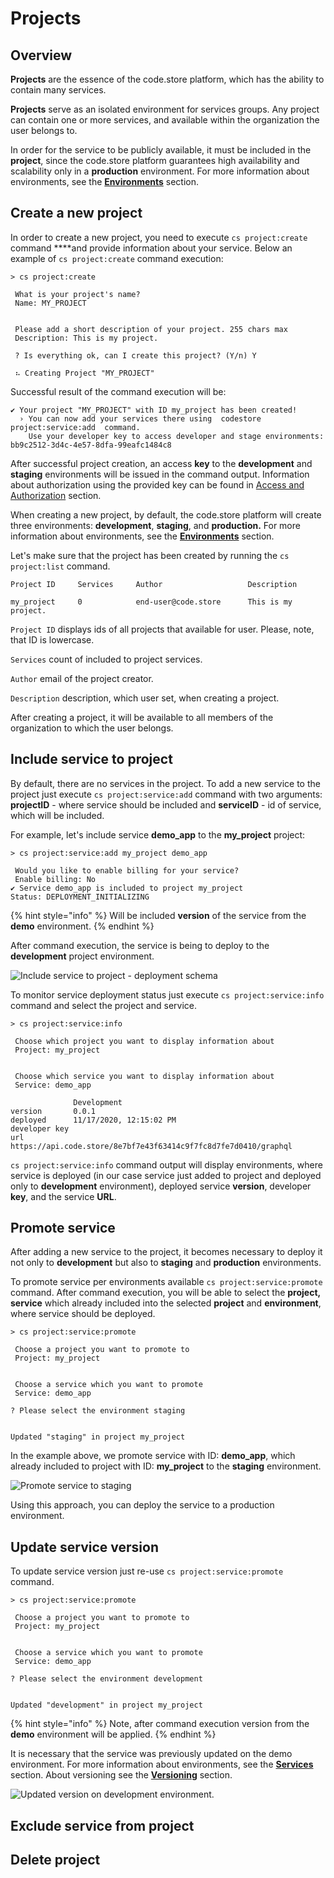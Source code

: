 # Projects

## Overview

**Projects** are the essence of the code.store platform, which has the ability to contain many services. 

**Projects** serve as an isolated environment for services groups. Any project can contain one or more services, and available within the organization the user belongs to.

In order for the service to be publicly available, it must be included in the **project**, since the code.store platform guarantees high availability and scalability only in a **production** environment. For more information about environments, see the [**Environments**](environments.md) section.

## Create a new project

In order to create a new project, you need to execute `cs project:create` command ****and provide information about your service. Below an example of `cs project:create` command execution:

```text
> cs project:create

 What is your project's name?
 Name: MY_PROJECT
 

 Please add a short description of your project. 255 chars max
 Description: This is my project.
 
 ? Is everything ok, can I create this project? (Y/n) Y
 
 ⠦ Creating Project "MY_PROJECT"   
```

Successful result of the command execution will be:

```text
✔ Your project "MY_PROJECT" with ID my_project has been created!
  › You can now add your services there using  codestore project:service:add  command.
    Use your developer key to access developer and stage environments: bb9c2512-3d4c-4e57-8dfa-99eafc1484c8 
```

After successful project creation, an access **key** to the **development** and **staging** environments will be issued in the command output. Information about authorization using the provided key can be found in [Access and Authorization](access-and-authorization.md) section.

When creating a new project, by default, the code.store platform will create three environments: **development**, **staging**, and **production.** For more information about environments, see the [**Environments**](environments.md) section. 

Let's make sure that the project has been created by running the `cs project:list` command.

```text
Project ID     Services     Author                   Description      
   
my_project     0            end-user@code.store      This is my project.                  
```

`Project ID` displays ids of all projects that available for user. Please, note, that ID is lowercase.  

`Services` count of included to project services.

`Author` email of the project creator.

`Description` description, which user set, when creating a project.

After creating a project, it will be available to all members of the organization to which the user belongs.

## Include service to project

By default, there are no services in the project. To add a new service to the project just execute `cs project:service:add` command with two arguments: **projectID** - where service should be included and **serviceID** - id of service, which will be included. 

For example, let's include service **demo\_app** to the **my\_project** project:

```text
> cs project:service:add my_project demo_app

 Would you like to enable billing for your service?
 Enable billing: No
✔ Service demo_app is included to project my_project
Status: DEPLOYMENT_INITIALIZING 

```

{% hint style="info" %}
Will be included **version** of the service from the **demo** environment.
{% endhint %}

After command execution, the service is being to deploy to the **development** project environment.

![Include service to project - deployment schema](../../.gitbook/assets/projects-1-.jpeg)

To monitor service deployment status just execute `cs project:service:info` command and select the project and service.

```text
> cs project:service:info

 Choose which project you want to display information about
 Project: my_project


 Choose which service you want to display information about
 Service: demo_app

              Development                                                     
version       0.0.1                                                           
deployed      11/17/2020, 12:15:02 PM                                         
developer key                                                                 
url           https://api.code.store/8e7bf7e43f63414c9f7fc8d7fe7d0410/graphql 
```

`cs project:service:info` command output will display environments, where service is deployed \(in our case service just added to project and deployed only to **development** environment\), deployed service **version**, developer **key**, and the service **URL**. 

## Promote service 

After adding a new service to the project, it becomes necessary to deploy it not only to **development** but also to **staging** and **production** environments. 

To promote service per environments available  `cs project:service:promote` command. After command execution, you will be able to select the **project, service** which already included into the selected **project** and **environment**, where service should be deployed. 

```text
> cs project:service:promote

 Choose a project you want to promote to
 Project: my_project


 Choose a service which you want to promote
 Service: demo_app

? Please select the environment staging


Updated "staging" in project my_project

```

In the example above, we promote service with ID: **demo\_app**, which already included to project with ID: **my\_project** to the **staging** environment.

![Promote service to staging](../../.gitbook/assets/projects-promote-to-staging.jpeg)

Using this approach, you can deploy the service to a production environment.

## Update service version

To update service version just re-use `cs project:service:promote` command.

```text
> cs project:service:promote

 Choose a project you want to promote to
 Project: my_project


 Choose a service which you want to promote
 Service: demo_app

? Please select the environment development


Updated "development" in project my_project

```

{% hint style="info" %}
Note, after command execution version from the **demo** environment will be applied.
{% endhint %}

It is necessary that the service was previously updated on the demo environment. For more information about environments, see the [**Services**](services/) section. About versioning see the [**Versioning**](versioning.md) section.

![Updated version on development environment.](../../.gitbook/assets/projects-update-service-version.jpeg)

## Exclude service from project

## Delete project

